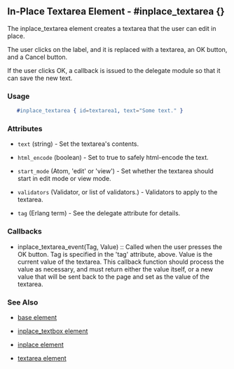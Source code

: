 <!-- dash: #inplace_textarea | Element | ###:Section -->


## In-Place Textarea Element - #inplace_textarea {}

  The inplace_textarea element creates a textarea that the user can edit in
  place.

  The user clicks on the label, and it is replaced with a textarea, an OK
  button, and a Cancel button. 

  If the user clicks OK, a callback is issued to the delegate module so that it
  can save the new text.

### Usage

```erlang
   #inplace_textarea { id=textarea1, text="Some text." }

```

### Attributes

   * `text` (string) - Set the textarea's contents.

   * `html_encode` (boolean) - Set to true to safely html-encode the text.

   * `start_mode` (Atom, 'edit' or 'view') - Set whether the textarea
      should start in edit mode or view mode.

   * `validators` (Validator, or list of validators.) - Validators to apply
      to the textarea.

   * `tag` (Erlang term) - See the delegate attribute for details.

### Callbacks

 *  inplace_textarea_event(Tag, Value) :: Called when the user presses the
      OK button. Tag is specified in the 'tag' attribute, above.  Value is the
      current value of the textarea. This callback function should process the
      value as necessary, and must return either the value itself, or a new value
      that will be sent back to the page and set as the value of the textarea.

### See Also 

 *  [base element](./element_base.md)

 *  [inplace_textbox element](./inplace_textbox.md)

 *  [inplace element](./inplace.md)

 *  [textarea element](./textarea.md)

 
